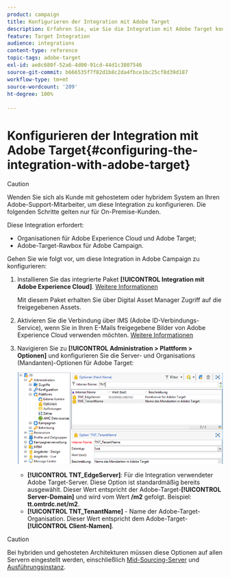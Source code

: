 ```yaml
---
product: campaign
title: Konfigurieren der Integration mit Adobe Target
description: Erfahren Sie, wie Sie die Integration mit Adobe Target konfigurieren.
feature: Target Integration
audience: integrations
content-type: reference
topic-tags: adobe-target
exl-id: ae8c680f-52a6-4d00-91cd-44d1c3807546
source-git-commit: b666535f7f82d1b8c2da4fbce1bc25cf8d39d187
workflow-type: tm+mt
source-wordcount: '209'
ht-degree: 100%

---
```


# Konfigurieren der Integration mit Adobe Target{#configuring-the-integration-with-adobe-target}




>[!CAUTION]
>
> Wenden Sie sich als Kunde mit gehostetem oder hybridem System an Ihren Adobe-Support-Mitarbeiter, um diese Integration zu konfigurieren. Die folgenden Schritte gelten nur für On-Premise-Kunden.

Diese Integration erfordert:

* Organisationen für Adobe Experience Cloud und Adobe Target;
* Adobe-Target-Rawbox für Adobe Campaign.

Gehen Sie wie folgt vor, um diese Integration in Adobe Campaign zu konfigurieren:

1. Installieren Sie das integrierte Paket **[!UICONTROL Integration mit Adobe Experience Cloud]**. [Weitere Informationen](../../platform/using/working-with-data-packages.md#importing-packages)

   Mit diesem Paket erhalten Sie über Digital Asset Manager Zugriff auf die freigegebenen Assets.

1. Aktivieren Sie die Verbindung über IMS (Adobe ID-Verbindungs-Service), wenn Sie in Ihren E-Mails freigegebene Bilder von Adobe Experience Cloud verwenden möchten. [Weitere Informationen](../../integrations/using/about-adobe-id.md)
1. Navigieren Sie zu **[!UICONTROL Administration > Plattform > Optionen]** und konfigurieren Sie die Server- und Organisations (Mandanten)-Optionen für Adobe Target:

   ![](assets/tar_options.png)

   * **[!UICONTROL TNT_EdgeServer]**: Für die Integration verwendeter Adobe Target-Server. Diese Option ist standardmäßig bereits ausgewählt. Dieser Wert entspricht der Adobe-Target-**[!UICONTROL Server-Domain]** und wird vom Wert **/m2** gefolgt. Beispiel: **tt.omtrdc.net/m2**.
   * **[!UICONTROL TNT_TenantName]** - Name der Adobe-Target-Organisation. Dieser Wert entspricht dem Adobe-Target-**[!UICONTROL Client-Namen]**.


>[!CAUTION]
>
>Bei hybriden und gehosteten Architekturen müssen diese Optionen auf allen Servern eingestellt werden, einschließlich [Mid-Sourcing-Server](../../installation/using/mid-sourcing-server.md) und [Ausführungsinstanz](../../message-center/using/configuring-instances.md#execution-instance).